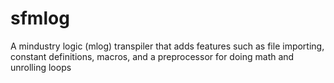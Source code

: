 # sfmlog

A mindustry logic (mlog) transpiler that adds features such as file importing, constant definitions, macros, and a preprocessor for doing math and unrolling loops